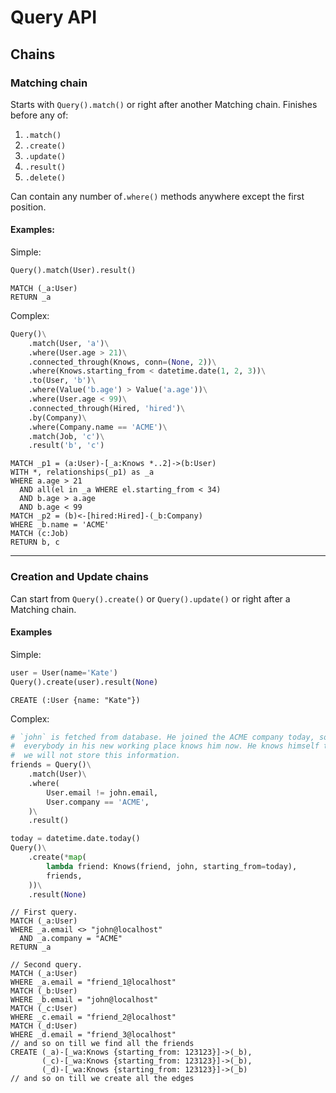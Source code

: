 # Query API

## Chains

### Matching chain

Starts with `Query().match()` or right after another Matching chain. Finishes
 before any of:
1. `.match()`
1. `.create()`
1. `.update()`
1. `.result()`
1. `.delete()`

Can contain any number of`.where()` methods anywhere except the first position.

#### Examples:

Simple:

```python
Query().match(User).result()
```

```cypher
MATCH (_a:User)
RETURN _a
```

Complex:

```python
Query()\
    .match(User, 'a')\
    .where(User.age > 21)\
    .connected_through(Knows, conn=(None, 2))\
    .where(Knows.starting_from < datetime.date(1, 2, 3))\
    .to(User, 'b')\
    .where(Value('b.age') > Value('a.age'))\
    .where(User.age < 99)\
    .connected_through(Hired, 'hired')\
    .by(Company)\
    .where(Company.name == 'ACME')\
    .match(Job, 'c')\
    .result('b', 'c')
```

```cypher
MATCH _p1 = (a:User)-[_a:Knows *..2]->(b:User)
WITH *, relationships(_p1) as _a
WHERE a.age > 21
  AND all(el in _a WHERE el.starting_from < 34)
  AND b.age > a.age
  AND b.age < 99
MATCH _p2 = (b)<-[hired:Hired]-(_b:Company)
WHERE _b.name = 'ACME'
MATCH (c:Job)
RETURN b, c
```

---

### Creation and Update chains

Can start from `Query().create()` or `Query().update()` or right after a
 Matching chain.

#### Examples

Simple:

```python
user = User(name='Kate')
Query().create(user).result(None)
```

```cypher
CREATE (:User {name: "Kate"})
```

Complex:

```python
# `john` is fetched from database. He joined the ACME company today, so
#  everybody in his new working place knows him now. He knows himself too, but
#  we will not store this information.
friends = Query()\
    .match(User)\
    .where(
        User.email != john.email,
        User.company == 'ACME',
    )\
    .result()

today = datetime.date.today()
Query()\
    .create(*map(
        lambda friend: Knows(friend, john, starting_from=today),
        friends,
    ))\
    .result(None)
```

```cypher
// First query.
MATCH (_a:User)
WHERE _a.email <> "john@localhost"
  AND _a.company = "ACME"
RETURN _a

// Second query.
MATCH (_a:User)
WHERE _a.email = "friend_1@localhost"
MATCH (_b:User)
WHERE _b.email = "john@localhost"
MATCH (_c:User)
WHERE _c.email = "friend_2@localhost"
MATCH (_d:User)
WHERE _d.email = "friend_3@localhost"
// and so on till we find all the friends
CREATE (_a)-[_wa:Knows {starting_from: 123123}]->(_b),
       (_c)-[_wa:Knows {starting_from: 123123}]->(_b),
       (_d)-[_wa:Knows {starting_from: 123123}]->(_b)
// and so on till we create all the edges
```
